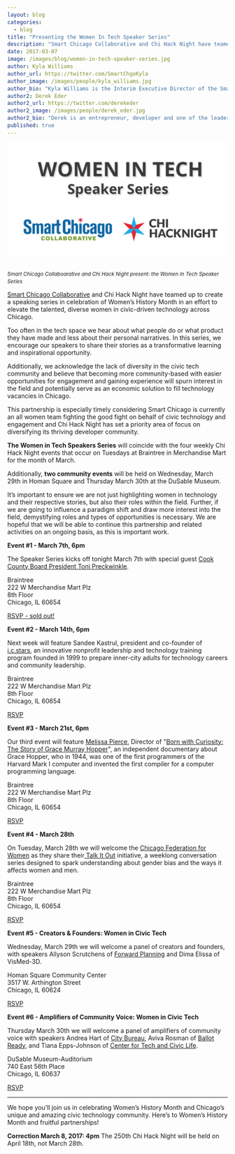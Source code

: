 ```yaml
---
layout: blog
categories: 
  - blog
title: "Presenting the Women In Tech Speaker Series"
description: "Smart Chicago Collaborative and Chi Hack Night have teamed up to create a speaking series in celebration of Women’s History Month in an effort to elevate the talented, diverse women in civic-driven technology across Chicago."
date: 2017-03-07
image: /images/blog/women-in-tech-speaker-series.jpg
author: Kyla Williams
author_url: https://twitter.com/SmartChgoKyla
author_image: /images/people/kyla_williams.jpg
author_bio: "Kyla Williams is the Interim Executive Director of the Smart Chicago Collaborative."
author2: Derek Eder
author2_url: https://twitter.com/derekeder
author2_image: /images/people/derek_eder.jpg
author2_bio: "Derek is an entrepreneur, developer and one of the leaders of the civic technology community in Chicago. He is a co-founder and partner at DataMade — a company that tells stories and builds tools with data — and is the lead organizer for Chi Hack Night."
published: true
---
```


<p class="text-center"><img src="/images/blog/women-in-tech-speaker-series.jpg" alt="Smart Chicago Collaboarative and Chi Hack Night present: the Women In Tech Speaker Series" class="img-thumbnail" />

<br /><small>
    <em>Smart Chicago Collaboarative and Chi Hack Night present: the Women In Tech Speaker Series</em>
</small>
</p>

[Smart Chicago Collaborative](http://smartchicagocollaborative.org/) and Chi Hack Night have teamed up to create a speaking series in celebration of Women’s History Month in an effort to elevate the talented, diverse women in civic-driven technology across Chicago.

Too often in the tech space we hear about what people do or what product they have made and less about their personal narratives. In this series, we encourage our speakers to share their stories as a transformative learning and inspirational opportunity. 

Additionally, we acknowledge the lack of diversity in the civic tech community and believe that becoming more community-based with easier opportunities for engagement and gaining experience will spurn interest in the field and potentially serve as an economic solution to fill technology vacancies in Chicago.

This partnership is especially timely considering Smart Chicago is currently an all women team fighting the good fight on behalf of civic technology and engagement and Chi Hack Night has set a priority area of focus on diversifying its thriving developer community. 

**The Women in Tech Speakers Series** will coincide with the four weekly Chi Hack Night events that occur on Tuesdays at Braintree in Merchandise Mart for the month of March. 

Additionally, **two community events** will be held on Wednesday, March 29th in Homan Square and Thursday March 30th at the DuSable Museum.

It’s important to ensure we are not just highlighting women in technology and their respective stories, but also their roles within the field. Further, if we are going to influence a paradigm shift and draw more interest into the field, demystifying roles and types of opportunities is necessary. We are hopeful that we will be able to continue this partnership and related activities on an ongoing basis, as this is important work.

**Event #1 - March 7th, 6pm** 

The Speaker Series kicks off tonight March 7th with special guest [Cook County Board President Toni Preckwinkle](https://www.cookcountyil.gov/person/toni-preckwinkle).

Braintree<br />
222 W Merchandise Mart Plz<br />
8th Floor<br />
Chicago, IL 60654<br />

<a href='#' class='btn btn-default'>RSVP - sold out!</a>
 

**Event #2 - March 14th, 6pm**

Next week will feature Sandee Kastrul, president and co-founder of [i.c.stars](http://www.icstars.org/), an innovative nonprofit leadership and technology training program founded in 1999 to prepare inner-city adults for technology careers and community leadership.

Braintree<br />
222 W Merchandise Mart Plz<br />
8th Floor<br />
Chicago, IL 60654<br />

<a href='https://www.eventbrite.com/e/chi-hack-night-registration-30783700878' class='btn btn-success'><i class='fa fa-check-square-o'></i> RSVP</a>

**Event #3 - March 21st, 6pm**

Our third event will feature [Melissa Pierce](https://about.me/melissapierce), Director of "[Born with Curiosity: The Story of Grace Murray Hopper](http://gracehopperfilm.com/)", an independent documentary about Grace Hopper, who in 1944, was one of the first programmers of the Harvard Mark I computer and invented the first compiler for a computer programming language.

Braintree<br />
222 W Merchandise Mart Plz<br />
8th Floor<br />
Chicago, IL 60654<br />

<a href='https://www.eventbrite.com/e/chi-hack-night-registration-30783701881' class='btn btn-success'><i class='fa fa-check-square-o'></i> RSVP</a>

**Event #4 - March 28th**

On Tuesday, March 28th we will welcome the [Chicago Federation for Women](https://www.cfw.org/) as they share their[ Talk It Out](https://www.cfw.org/talkitout/) initiative, a weeklong conversation series designed to spark understanding about gender bias and the ways it affects women and men. 

Braintree<br />
222 W Merchandise Mart Plz<br />
8th Floor<br />
Chicago, IL 60654<br />

<a href='https://www.eventbrite.com/e/chi-hack-night-registration-30783702884' class='btn btn-success'><i class='fa fa-check-square-o'></i> RSVP</a>

**Event #5 - Creators & Founders: Women in Civic Tech**

Wednesday, March 29th we will welcome a panel of creators and founders, with speakers Allyson Scrutchens of [Forward Planning](http://www.forwardplanninginc.com/) and Dima Elissa of VisMed-3D.

Homan Square Community Center<br />
3517 W. Arthington Street<br />
Chicago, IL 60624

<a href='https://www.eventbrite.com/e/women-in-civic-tech-creators-founders-tickets-32680497247' class='btn btn-success'>RSVP</a>

**Event #6 - Amplifiers of Community Voice: Women in Civic Tech**

Thursday March 30th  we will welcome a panel of amplifiers of community voice with speakers Andrea Hart of [City Bureau](http://www.citybureau.org/), Aviva Rosman of [Ballot Ready](https://www.ballotready.org/), and Tiana Epps-Johnson of [Center for Tech and Civic Life](https://www.techandciviclife.org/).

DuSable Museum-Auditorium<br />
740 East 56th Place<br />
Chicago, IL 60637

<a href='https://www.eventbrite.com/e/women-in-civic-tech-amplifiers-of-community-voice-tickets-32680563445' class='btn btn-success'>RSVP</a>

---

We hope you’ll join us in celebrating Women’s History Month and Chicago’s unique and amazing civic technology community. Here’s to Women’s History Month and fruitful partnerships! 

**Correction March 8, 2017: 4pm** The 250th Chi Hack Night will be held on April 18th, not March 28th.